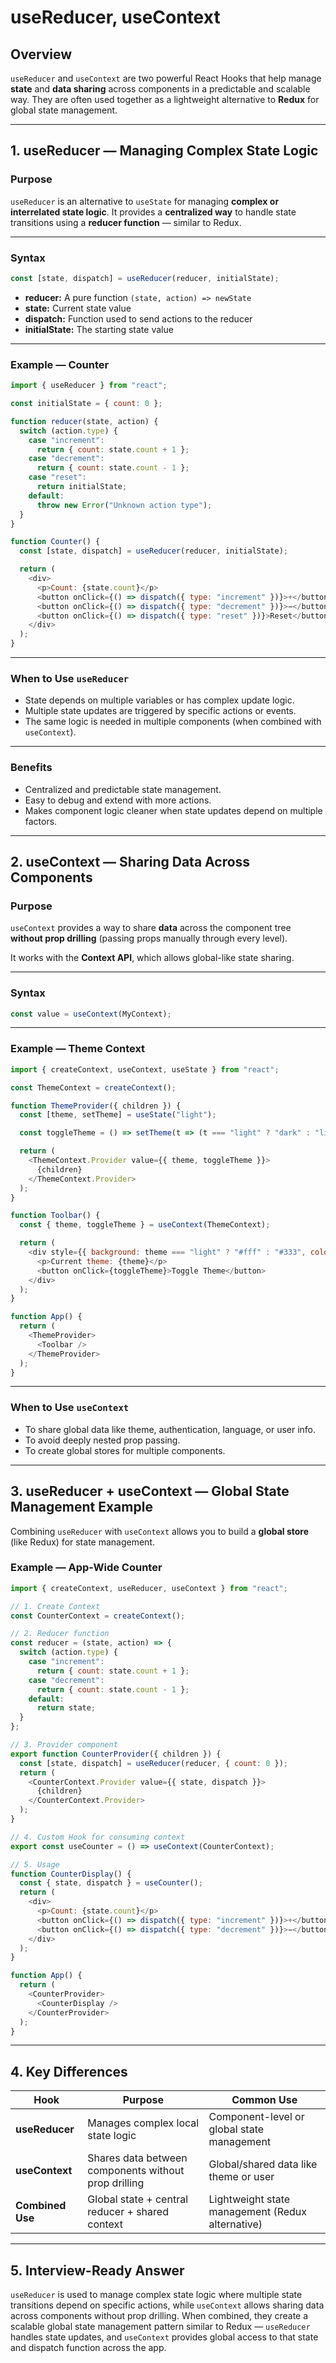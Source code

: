 # useReducer, useContext

## Overview

`useReducer` and `useContext` are two powerful React Hooks that help manage **state** and **data sharing** across components in a predictable and scalable way.
They are often used together as a lightweight alternative to **Redux** for global state management.

---

## 1. useReducer — Managing Complex State Logic

### Purpose

`useReducer` is an alternative to `useState` for managing **complex or interrelated state logic**.
It provides a **centralized way** to handle state transitions using a **reducer function** — similar to Redux.

---

### Syntax

```javascript
const [state, dispatch] = useReducer(reducer, initialState);
```

* **reducer:** A pure function `(state, action) => newState`
* **state:** Current state value
* **dispatch:** Function used to send actions to the reducer
* **initialState:** The starting state value

---

### Example — Counter

```javascript
import { useReducer } from "react";

const initialState = { count: 0 };

function reducer(state, action) {
  switch (action.type) {
    case "increment":
      return { count: state.count + 1 };
    case "decrement":
      return { count: state.count - 1 };
    case "reset":
      return initialState;
    default:
      throw new Error("Unknown action type");
  }
}

function Counter() {
  const [state, dispatch] = useReducer(reducer, initialState);

  return (
    <div>
      <p>Count: {state.count}</p>
      <button onClick={() => dispatch({ type: "increment" })}>+</button>
      <button onClick={() => dispatch({ type: "decrement" })}>−</button>
      <button onClick={() => dispatch({ type: "reset" })}>Reset</button>
    </div>
  );
}
```

---

### When to Use `useReducer`

* State depends on multiple variables or has complex update logic.
* Multiple state updates are triggered by specific actions or events.
* The same logic is needed in multiple components (when combined with `useContext`).

---

### Benefits

* Centralized and predictable state management.
* Easy to debug and extend with more actions.
* Makes component logic cleaner when state updates depend on multiple factors.

---

## 2. useContext — Sharing Data Across Components

### Purpose

`useContext` provides a way to share **data** across the component tree **without prop drilling** (passing props manually through every level).

It works with the **Context API**, which allows global-like state sharing.

---

### Syntax

```javascript
const value = useContext(MyContext);
```

---

### Example — Theme Context

```javascript
import { createContext, useContext, useState } from "react";

const ThemeContext = createContext();

function ThemeProvider({ children }) {
  const [theme, setTheme] = useState("light");

  const toggleTheme = () => setTheme(t => (t === "light" ? "dark" : "light"));

  return (
    <ThemeContext.Provider value={{ theme, toggleTheme }}>
      {children}
    </ThemeContext.Provider>
  );
}

function Toolbar() {
  const { theme, toggleTheme } = useContext(ThemeContext);

  return (
    <div style={{ background: theme === "light" ? "#fff" : "#333", color: theme === "light" ? "#000" : "#fff" }}>
      <p>Current theme: {theme}</p>
      <button onClick={toggleTheme}>Toggle Theme</button>
    </div>
  );
}

function App() {
  return (
    <ThemeProvider>
      <Toolbar />
    </ThemeProvider>
  );
}
```

---

### When to Use `useContext`

* To share global data like theme, authentication, language, or user info.
* To avoid deeply nested prop passing.
* To create global stores for multiple components.

---

## 3. useReducer + useContext — Global State Management Example

Combining `useReducer` with `useContext` allows you to build a **global store** (like Redux) for state management.

### Example — App-Wide Counter

```javascript
import { createContext, useReducer, useContext } from "react";

// 1. Create Context
const CounterContext = createContext();

// 2. Reducer function
const reducer = (state, action) => {
  switch (action.type) {
    case "increment":
      return { count: state.count + 1 };
    case "decrement":
      return { count: state.count - 1 };
    default:
      return state;
  }
};

// 3. Provider component
export function CounterProvider({ children }) {
  const [state, dispatch] = useReducer(reducer, { count: 0 });
  return (
    <CounterContext.Provider value={{ state, dispatch }}>
      {children}
    </CounterContext.Provider>
  );
}

// 4. Custom Hook for consuming context
export const useCounter = () => useContext(CounterContext);

// 5. Usage
function CounterDisplay() {
  const { state, dispatch } = useCounter();
  return (
    <div>
      <p>Count: {state.count}</p>
      <button onClick={() => dispatch({ type: "increment" })}>+</button>
      <button onClick={() => dispatch({ type: "decrement" })}>−</button>
    </div>
  );
}

function App() {
  return (
    <CounterProvider>
      <CounterDisplay />
    </CounterProvider>
  );
}
```

---

## 4. Key Differences

| Hook             | Purpose                                              | Common Use                                       |
| ---------------- | ---------------------------------------------------- | ------------------------------------------------ |
| **useReducer**   | Manages complex local state logic                    | Component-level or global state management       |
| **useContext**   | Shares data between components without prop drilling | Global/shared data like theme or user            |
| **Combined Use** | Global state + central reducer + shared context      | Lightweight state management (Redux alternative) |

---

## 5. Interview-Ready Answer

`useReducer` is used to manage complex state logic where multiple state transitions depend on specific actions, while `useContext` allows sharing data across components without prop drilling.
When combined, they create a scalable global state management pattern similar to Redux — `useReducer` handles state updates, and `useContext` provides global access to that state and dispatch function across the app.
